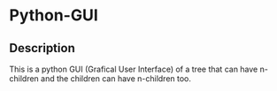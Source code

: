 # Python-GUI

## Description

This is a python GUI (Grafical User Interface) of a tree that can have n-children and the children can have n-children too.